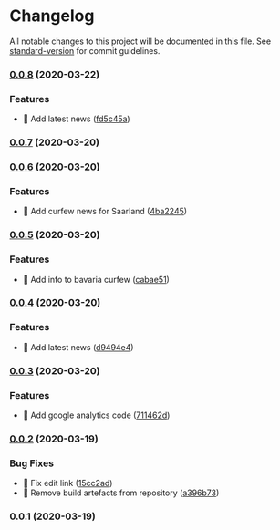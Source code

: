 # Changelog

All notable changes to this project will be documented in this file. See [standard-version](https://github.com/conventional-changelog/standard-version) for commit guidelines.

### [0.0.8](https://github.com/cemderin/istschonausgangssperre.de/compare/v0.0.7...v0.0.8) (2020-03-22)


### Features

* 🎸 Add latest news ([fd5c45a](https://github.com/cemderin/istschonausgangssperre.de/commit/fd5c45ab458502a5f252ef61b6eabcfc36b2a426))

### [0.0.7](https://github.com/cemderin/istschonausgangssperre.de/compare/v0.0.6...v0.0.7) (2020-03-20)

### [0.0.6](https://github.com/cemderin/istschonausgangssperre.de/compare/v0.0.5...v0.0.6) (2020-03-20)


### Features

* 🎸 Add curfew news for Saarland ([4ba2245](https://github.com/cemderin/istschonausgangssperre.de/commit/4ba2245c8567110adc7ca42a7cfcf3283f2202bc))

### [0.0.5](https://github.com/cemderin/istschonausgangssperre.de/compare/v0.0.4...v0.0.5) (2020-03-20)


### Features

* 🎸 Add info to bavaria curfew ([cabae51](https://github.com/cemderin/istschonausgangssperre.de/commit/cabae51f6b52aa6101153b101629a266ea0ffaab))

### [0.0.4](https://github.com/cemderin/istschonausgangssperre.de/compare/v0.0.3...v0.0.4) (2020-03-20)


### Features

* 🎸 Add latest news ([d9494e4](https://github.com/cemderin/istschonausgangssperre.de/commit/d9494e48a2d52ba30692f7459065fb6e73f4175a))

### [0.0.3](https://github.com/cemderin/istschonausgangssperre.de/compare/v0.0.2...v0.0.3) (2020-03-20)


### Features

* 🎸 Add google analytics code ([711462d](https://github.com/cemderin/istschonausgangssperre.de/commit/711462d030c66feb90aba8f83d0789e7758129e8))

### [0.0.2](https://github.com/cemderin/istschonausgangssperre.de/compare/v0.0.1...v0.0.2) (2020-03-19)


### Bug Fixes

* 🐛 Fix edit link ([15cc2ad](https://github.com/cemderin/istschonausgangssperre.de/commit/15cc2adef58d53c133021ade4294b17fe518a9a7))
* 🐛 Remove build artefacts from repository ([a396b73](https://github.com/cemderin/istschonausgangssperre.de/commit/a396b73fe0acfb240b31c9a248c378bd825ab753))

### 0.0.1 (2020-03-19)

